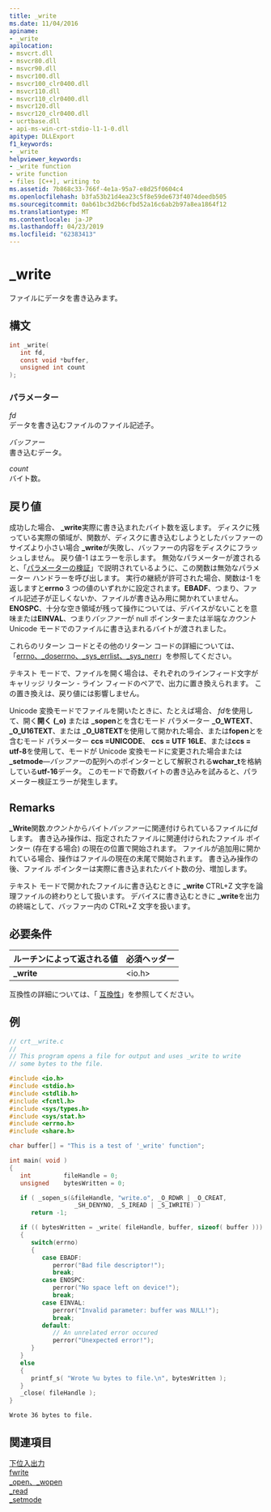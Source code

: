 ```yaml
---
title: _write
ms.date: 11/04/2016
apiname:
- _write
apilocation:
- msvcrt.dll
- msvcr80.dll
- msvcr90.dll
- msvcr100.dll
- msvcr100_clr0400.dll
- msvcr110.dll
- msvcr110_clr0400.dll
- msvcr120.dll
- msvcr120_clr0400.dll
- ucrtbase.dll
- api-ms-win-crt-stdio-l1-1-0.dll
apitype: DLLExport
f1_keywords:
- _write
helpviewer_keywords:
- _write function
- write function
- files [C++], writing to
ms.assetid: 7b868c33-766f-4e1a-95a7-e8d25f0604c4
ms.openlocfilehash: b3fa53b21d4ea23c5f8e59de673f4074deedb505
ms.sourcegitcommit: 0ab61bc3d2b6cfbd52a16c6ab2b97a8ea1864f12
ms.translationtype: MT
ms.contentlocale: ja-JP
ms.lasthandoff: 04/23/2019
ms.locfileid: "62383413"
---
```

# <a name="write"></a>_write

ファイルにデータを書き込みます。

## <a name="syntax"></a>構文

```C
int _write(
   int fd,
   const void *buffer,
   unsigned int count
);
```

### <a name="parameters"></a>パラメーター

*fd*<br/>
データを書き込むファイルのファイル記述子。

*バッファー*<br/>
書き込むデータ。

*count*<br/>
バイト数。

## <a name="return-value"></a>戻り値

成功した場合、 **_write**実際に書き込まれたバイト数を返します。 ディスクに残っている実際の領域が、関数が、ディスクに書き込むしようとしたバッファーのサイズより小さい場合 **_write**が失敗し、バッファーの内容をディスクにフラッシュしません。 戻り値-1 はエラーを示します。 無効なパラメーターが渡されると、「[パラメーターの検証](../../c-runtime-library/parameter-validation.md)」で説明されているように、この関数は無効なパラメーター ハンドラーを呼び出します。 実行の継続が許可された場合、関数は-1 を返しますと**errno** 3 つの値のいずれかに設定されます。**EBADF**、つまり、ファイル記述子が正しくないか、ファイルが書き込み用に開かれていません。**ENOSPC**、十分な空き領域が残って操作については、デバイスがないことを意味または**EINVAL**、つまり*バッファー*が null ポインターまたは半端な*カウント*Unicode モードでのファイルに書き込まれるバイトが渡されました。

これらのリターン コードとその他のリターン コードの詳細については、「[errno、_doserrno、_sys_errlist、_sys_nerr](../../c-runtime-library/errno-doserrno-sys-errlist-and-sys-nerr.md)」を参照してください。

テキスト モードで、ファイルを開く場合は、それぞれのラインフィード文字がキャリッジ リターン - ライン フィードのペアで、出力に置き換えられます。 この置き換えは、戻り値には影響しません。

Unicode 変換モードでファイルを開いたときに、たとえば場合、 *fd*を使用して、開く**開く (_o)** または **_sopen**とを含むモード パラメーター **_O_WTEXT**、 **_O_U16TEXT**、または **_O_U8TEXT**を使用して開かれた場合、または**fopen**とを含むモード パラメーター **ccs =UNICODE**、 **ccs = UTF 16LE**、または**ccs = utf-8**を使用して、モードが Unicode 変換モードに変更された場合または **_setmode**—*バッファー*の配列へのポインターとして解釈される**wchar_t**を格納している**utf-16**データ。 このモードで奇数バイトの書き込みを試みると、パラメーター検証エラーが発生します。

## <a name="remarks"></a>Remarks

**_Write**関数*カウント*からバイト*バッファー*に関連付けられているファイルに*fd*します。 書き込み操作は、指定されたファイルに関連付けられたファイル ポインター (存在する場合) の現在の位置で開始されます。 ファイルが追加用に開かれている場合、操作はファイルの現在の末尾で開始されます。 書き込み操作の後、ファイル ポインターは実際に書き込まれたバイト数の分、増加します。

テキスト モードで開かれたファイルに書き込むときに **_write** CTRL+Z 文字を論理ファイルの終わりとして扱います。 デバイスに書き込むときに **_write**を出力の終端として、バッファー内の CTRL+Z 文字を扱います。

## <a name="requirements"></a>必要条件

|ルーチンによって返される値|必須ヘッダー|
|-------------|---------------------|
|**_write**|\<io.h>|

互換性の詳細については、「 [互換性](../../c-runtime-library/compatibility.md)」を参照してください。

## <a name="example"></a>例

```C
// crt__write.c
//
// This program opens a file for output and uses _write to write
// some bytes to the file.

#include <io.h>
#include <stdio.h>
#include <stdlib.h>
#include <fcntl.h>
#include <sys/types.h>
#include <sys/stat.h>
#include <errno.h>
#include <share.h>

char buffer[] = "This is a test of '_write' function";

int main( void )
{
   int         fileHandle = 0;
   unsigned    bytesWritten = 0;

   if ( _sopen_s(&fileHandle, "write.o", _O_RDWR | _O_CREAT,
                  _SH_DENYNO, _S_IREAD | _S_IWRITE) )
      return -1;

   if (( bytesWritten = _write( fileHandle, buffer, sizeof( buffer ))) == -1 )
   {
      switch(errno)
      {
         case EBADF:
            perror("Bad file descriptor!");
            break;
         case ENOSPC:
            perror("No space left on device!");
            break;
         case EINVAL:
            perror("Invalid parameter: buffer was NULL!");
            break;
         default:
            // An unrelated error occured
            perror("Unexpected error!");
      }
   }
   else
   {
      printf_s( "Wrote %u bytes to file.\n", bytesWritten );
   }
   _close( fileHandle );
}
```

```Output
Wrote 36 bytes to file.
```

## <a name="see-also"></a>関連項目

[下位入出力](../../c-runtime-library/low-level-i-o.md)<br/>
[fwrite](fwrite.md)<br/>
[_open、_wopen](open-wopen.md)<br/>
[_read](read.md)<br/>
[_setmode](setmode.md)<br/>
